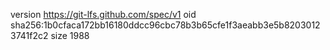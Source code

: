 version https://git-lfs.github.com/spec/v1
oid sha256:1b0cfaca172bb16180ddcc96cbc78b3b65cfe1f3aeabb3e5b82030123741f2c2
size 1988
